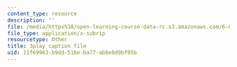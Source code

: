 ```yaml
---
content_type: resource
description: ''
file: /media/https%3A/open-learning-course-data-rc.s3.amazonaws.com/6-811-principles-and-practice-of-assistive-technology-fall-2014/11f69963b9dd516eba77abbe0d9bf95b_x18bMLW4eO4.vtt
file_type: application/x-subrip
resourcetype: Other
title: 3play caption file
uid: 11f69963-b9dd-516e-ba77-abbe0d9bf95b
---
```

